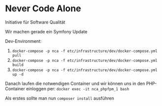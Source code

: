 Never Code Alone
================

Initiative für Software Qualität

Wir machen gerade ein Symfony Update

Dev-Environment:

1) `docker-compose -p nca -f etc/infrastructure/dev/docker-compose.yml pull`
2) `docker-compose -p nca -f etc/infrastructure/dev/docker-compose.yml build`
3) `docker-compose -p nca -f etc/infrastructure/dev/docker-compose.yml up -d`

Danach laufen die notwendigen Container und wir können uns in den PHP-Container einloggen per:
`docker exec -it nca_phpfpm_1 bash`

Als erstes sollte man nun `composer install` ausführen